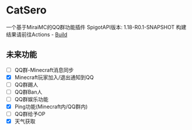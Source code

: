 # CatSero
一个基于MiraiMC的QQ群功能插件
SpigotAPI版本: 1.18-R0.1-SNAPSHOT
构建结果请前往Actions - [Build](https://github.com/XiaMoHuaHuo-CN/CatSero/actions/workflows/builder.yml)

## 未来功能
- [ ] QQ群-Minecraft消息同步
- [x] Minecraft玩家加入/退出通知到QQ
- [ ] QQ群踢人
- [ ] QQ群Ban人
- [ ] QQ群娱乐功能
- [x] Ping功能(Minecraft内/QQ群内)
- [ ] QQ群给予OP
- [x] 天气获取

